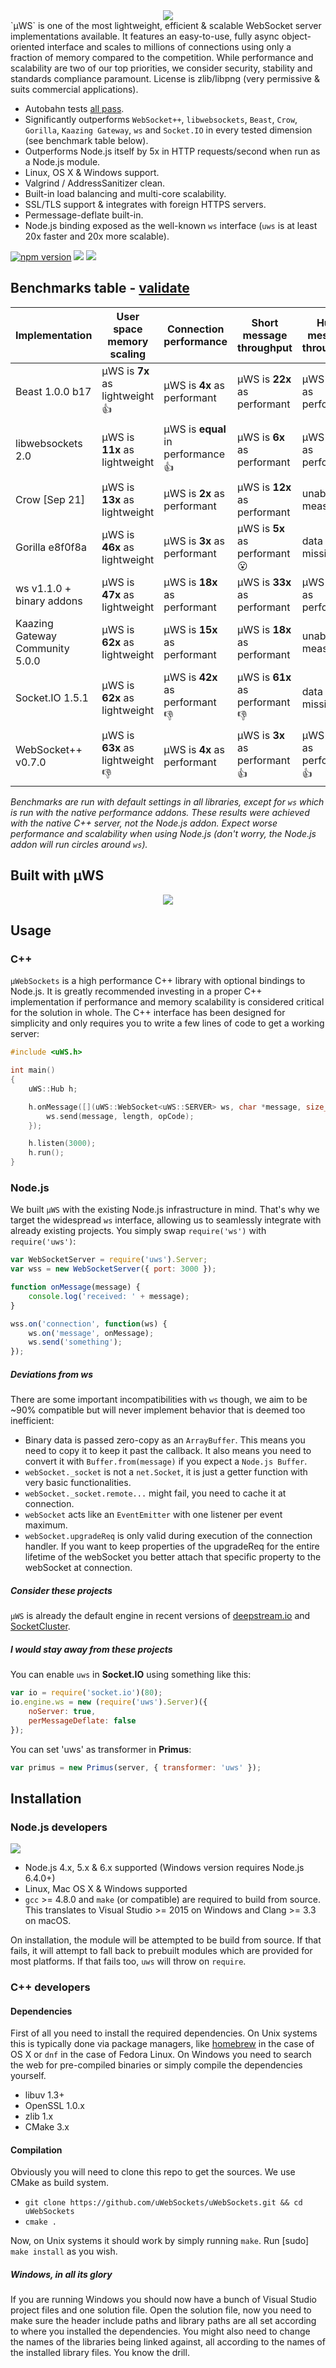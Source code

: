 <div align="center"><img src="https://github.com/uWebSockets/uWebSockets/raw/master/images/logo.png"/></div>
`µWS` is one of the most lightweight, efficient & scalable WebSocket server implementations available. It features an easy-to-use, fully async object-oriented interface and scales to millions of connections using only a fraction of memory compared to the competition. While performance and scalability are two of our top priorities, we consider security, stability and standards compliance paramount. License is zlib/libpng (very permissive & suits commercial applications).

* Autobahn tests [all pass](http://htmlpreview.github.io/?https://github.com/uWebSockets/uWebSockets/blob/master/autobahn/index.html).
* Significantly outperforms `WebSocket++`, `libwebsockets`, `Beast`, `Crow`, `Gorilla`, `Kaazing Gateway`, `ws` and `Socket.IO` in every tested dimension (see benchmark table below).
* Outperforms Node.js itself by 5x in HTTP requests/second when run as a Node.js module.
* Linux, OS X & Windows support.
* Valgrind / AddressSanitizer clean.
* Built-in load balancing and multi-core scalability.
* SSL/TLS support & integrates with foreign HTTPS servers.
* Permessage-deflate built-in.
* Node.js binding exposed as the well-known `ws` interface (`uws` is at least 20x faster and 20x more scalable).

[![npm version](https://badge.fury.io/js/uws.svg)](https://badge.fury.io/js/uws) [![](https://api.travis-ci.org/uWebSockets/uWebSockets.svg?branch=master)](https://travis-ci.org/uWebSockets/uWebSockets) [![](https://badges.gitter.im/Join%20Chat.svg)](https://gitter.im/uWebSockets/uWebSockets)

## Benchmarks table - [validate](https://github.com/alexhultman/uWebSockets/tree/master/benchmarks#websocket-echo-server-benchmarks)
Implementation | User space memory scaling | Connection performance | Short message throughput | Huge message throughput
--- | --- | --- | --- | ---
Beast 1.0.0 b17 | µWS is **7x** as lightweight :+1: | µWS is **4x** as performant | µWS is **22x** as performant | µWS is **3x** as performant
libwebsockets 2.0 | µWS is **11x** as lightweight | µWS is **equal** in performance :+1: | µWS is **6x** as performant | µWS is **4x** as performant
Crow [Sep 21] | µWS is **13x** as lightweight | µWS is **2x** as performant | µWS is **12x** as performant | unable to measure
Gorilla e8f0f8a | µWS is **46x** as lightweight | µWS is **3x** as performant | µWS is **5x** as performant :open_mouth: | data missing
ws v1.1.0 + binary addons | µWS is **47x** as lightweight | µWS is **18x** as performant | µWS is **33x** as performant | µWS is **2x** as performant
Kaazing Gateway Community 5.0.0 | µWS is **62x** as lightweight | µWS is **15x** as performant | µWS is **18x** as performant | unable to measure
Socket.IO 1.5.1 | µWS is **62x** as lightweight | µWS is **42x** as performant :-1: | µWS is **61x** as performant :-1: | data missing
WebSocket++ v0.7.0 | µWS is **63x** as lightweight :-1: | µWS is **4x** as performant | µWS is **3x** as performant :+1: | µWS is **2x** as performant :+1:

*Benchmarks are run with default settings in all libraries, except for `ws` which is run with the native performance addons. These results were achieved with the native C++ server, not the Node.js addon. Expect worse performance and scalability when using Node.js (don't worry, the Node.js addon will run circles around `ws`).*

## Built with µWS
<div align="center"><img src="https://github.com/uWebSockets/uWebSockets/raw/master/images/builtwithuws.png"/></div>

## Usage

### C++
`µWebSockets` is a high performance C++ library with optional bindings to Node.js. It is greatly recommended investing in a proper C++ implementation if performance and memory scalability is considered critical for the solution in whole. The C++ interface has been designed for simplicity and only requires you to write a few lines of code to get a working server:

```c++
#include <uWS.h>

int main()
{
    uWS::Hub h;

    h.onMessage([](uWS::WebSocket<uWS::SERVER> ws, char *message, size_t length, uWS::OpCode opCode) {
        ws.send(message, length, opCode);
    });

    h.listen(3000);
    h.run();
}
```

### Node.js
We built `µWS` with the existing Node.js infrastructure in mind. That's why we target the widespread `ws` interface, allowing us to seamlessly integrate with already existing projects. You simply swap `require('ws')` with `require('uws')`:

```javascript
var WebSocketServer = require('uws').Server;
var wss = new WebSocketServer({ port: 3000 });

function onMessage(message) {
    console.log('received: ' + message);
}

wss.on('connection', function(ws) {
    ws.on('message', onMessage);
    ws.send('something');
});
```

##### Deviations from ws
There are some important incompatibilities with `ws` though, we aim to be ~90% compatible but will never implement behavior that is deemed too inefficient:

* Binary data is passed zero-copy as an `ArrayBuffer`. This means you need to copy it to keep it past the callback. It also means you need to convert it with `Buffer.from(message)` if you expect a `Node.js Buffer`.
* `webSocket._socket` is not a `net.Socket`, it is just a getter function with very basic functionalities.
* `webSocket._socket.remote...` might fail, you need to cache it at connection.
* `webSocket` acts like an `EventEmitter` with one listener per event maximum.
* `webSocket.upgradeReq` is only valid during execution of the connection handler. If you want to keep properties of the upgradeReq for the entire lifetime of the webSocket you better attach that specific property to the webSocket at connection.

##### Consider these projects
`µWS` is already the default engine in recent versions of [deepstream.io](http://deepstream.io/) and [SocketCluster](http://socketcluster.io).

##### I would stay away from these projects

You can enable `uws` in **Socket.IO** using something like this:
```javascript
var io = require('socket.io')(80);
io.engine.ws = new (require('uws').Server)({
    noServer: true,
    perMessageDeflate: false
});
```

You can set 'uws' as transformer in **Primus**:
```javascript
var primus = new Primus(server, { transformer: 'uws' });
```

## Installation
### Node.js developers
[![](https://nodei.co/npm/uws.png)](https://www.npmjs.com/package/uws)

* Node.js 4.x, 5.x & 6.x supported (Windows version requires Node.js 6.4.0+)
* Linux, Mac OS X & Windows supported
* `gcc` >= 4.8.0 and `make` (or compatible) are required to build from source. This translates to Visual Studio >= 2015 on Windows and Clang >= 3.3 on macOS.

On installation, the module will be attempted to be build from source. If that fails, it will attempt to fall back to prebuilt modules which are provided for most platforms. If that fails too, `uws` will throw on `require`.

### C++ developers
#### Dependencies
First of all you need to install the required dependencies. On Unix systems this is typically done via package managers, like [homebrew](http://brew.sh) in the case of OS X or `dnf` in the case of Fedora Linux. On Windows you need to search the web for pre-compiled binaries or simply compile the dependencies yourself.

* libuv 1.3+
* OpenSSL 1.0.x
* zlib 1.x
* CMake 3.x

#### Compilation
Obviously you will need to clone this repo to get the sources. We use CMake as build system.

* `git clone https://github.com/uWebSockets/uWebSockets.git && cd uWebSockets`
* `cmake .`

Now, on Unix systems it should work by simply running `make`. Run [sudo] `make install` as you wish.

##### Windows, in all its glory
If you are running Windows you should now have a bunch of Visual Studio project files and one solution file. Open the solution file, now you need to make sure the header include paths and library paths are all set according to where you installed the dependencies. You might also need to change the names of the libraries being linked against, all according to the names of the installed library files. You know the drill.
